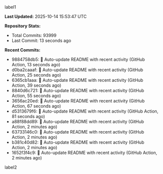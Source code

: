 
label1 
<!-- ACTIVITY_START -->
**Last Updated:** 2025-10-14 15:53:47 UTC

**Repository Stats:**
- Total Commits: 93999
- Last Commit: 13 seconds ago

**Recent Commits:**
- 9884758db5: 🤖 Auto-update README with recent activity (GitHub Action, 13 seconds ago)
- d0ba2caaaf: 🤖 Auto-update README with recent activity (GitHub Action, 25 seconds ago)
- 6365cb1aaa: 🤖 Auto-update README with recent activity (GitHub Action, 39 seconds ago)
- 8840d6c721: 🤖 Auto-update README with recent activity (GitHub Action, 55 seconds ago)
- 3656ac20ed: 🤖 Auto-update README with recent activity (GitHub Action, 67 seconds ago)
- d5313679f6: 🤖 Auto-update README with recent activity (GitHub Action, 81 seconds ago)
- a88f88dd89: 🤖 Auto-update README with recent activity (GitHub Action, 2 minutes ago)
- 63733146c0: 🤖 Auto-update README with recent activity (GitHub Action, 2 minutes ago)
- b381c40d82: 🤖 Auto-update README with recent activity (GitHub Action, 2 minutes ago)
- 1652f3f4c9: 🤖 Auto-update README with recent activity (GitHub Action, 2 minutes ago)
<!-- ACTIVITY_END -->

label2

